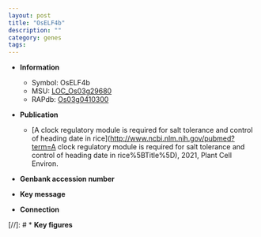 ```yaml
---
layout: post
title: "OsELF4b"
description: ""
category: genes
tags: 
---
```


* **Information**  
    + Symbol: OsELF4b  
    + MSU: [LOC_Os03g29680](http://rice.uga.edu/cgi-bin/ORF_infopage.cgi?orf=LOC_Os03g29680)  
    + RAPdb: [Os03g0410300](http://rapdb.dna.affrc.go.jp/viewer/gbrowse_details/irgsp1?name=Os03g0410300)  

* **Publication**  
    + [A clock regulatory module is required for salt tolerance and control of heading date in rice](http://www.ncbi.nlm.nih.gov/pubmed?term=A clock regulatory module is required for salt tolerance and control of heading date in rice%5BTitle%5D), 2021, Plant Cell Environ.

* **Genbank accession number**  

* **Key message**  

* **Connection**  

[//]: # * **Key figures**  


